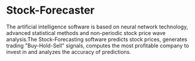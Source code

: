 # Stock-Forecaster
The artificial intelligence software is based on neural network technology, advanced statistical methods and non-periodic stock price wave analysis.The Stock-Forecasting software predicts stock prices, generates trading "Buy-Hold-Sell" signals, computes the most profitable company to invest in and analyzes the accuracy of predictions.

